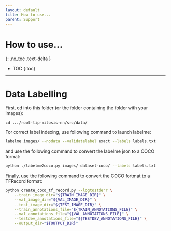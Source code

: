 ```yaml
---
layout: default
title: How to use...
parent: Support
---
```


# How to use...

{: .no_toc .text-delta }

-   TOC
    {:toc}

---

# Data Labelling

First, cd into this folder (or the folder containing the folder with your images):

```
cd .../root-tip-mitosis-nn/src/data/
```

For correct label indexing, use following command to launch labelme:

```bash
labelme images/ --nodata --validatelabel exact --labels labels.txt
```

and use the following command to convert the labelme json to a COCO format:

```bash
python ./labelme2coco.py images/ dataset-coco/ --labels labels.txt
```

Finally, use the following command to convert the COCO fortmat to a TFRecord format:

```bash
python create_coco_tf_record.py --logtostderr \
	--train_image_dir="${TRAIN_IMAGE_DIR}" \
	--val_image_dir="${VAL_IMAGE_DIR}" \
	--test_image_dir="${TEST_IMAGE_DIR}" \
	--train_annotations_file="${TRAIN_ANNOTATIONS_FILE}" \
	--val_annotations_file="${VAL_ANNOTATIONS_FILE}" \
	--testdev_annotations_file="${TESTDEV_ANNOTATIONS_FILE}" \
	--output_dir="${OUTPUT_DIR}"
```
